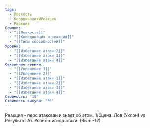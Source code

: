 ```yaml
---
tags:
  - Ловкость
  - КоординацияИРеакция
  - Реакция
Ссылки:
  - "[[Ловкость]]"
  - "[[Координация и реакция]]"
  - "[[Типы способностей]]"
Уровни:
  - "[[Избегание атаки 2]]"
  - "[[Избегание атаки 3]]"
  - "[[Избегание атаки 4]]"
Связанные навыки:
  - "[[Уклонение 1]]"
  - "[[Уклонение 2]]"
  - "[[Избегание атаки 1]]"
  - "[[Избегание атаки 2]]"
  - "[[Избегание атаки 3]]"
  - "[[Избегание атаки 4]]"
Стоимость: "15"
Стоимость выкупа: "30"
---
```

Реакция - перс атакован и знает об этом. 1/Сцена. Лов (Уклон) vs Результат Ат. Успех = игнор атаки. (Вын: -12)